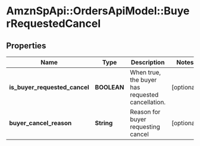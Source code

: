 # AmznSpApi::OrdersApiModel::BuyerRequestedCancel

## Properties
Name | Type | Description | Notes
------------ | ------------- | ------------- | -------------
**is_buyer_requested_cancel** | **BOOLEAN** | When true, the buyer has requested cancellation. | [optional] 
**buyer_cancel_reason** | **String** | Reason for buyer requesting cancel | [optional] 

